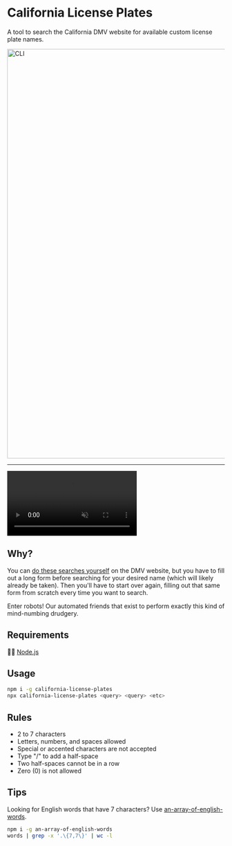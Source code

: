 # California License Plates

A tool to search the California DMV website for available custom license plate names.

<img width="947" alt="CLI" src="https://user-images.githubusercontent.com/2289/121766364-0fc8eb00-cb06-11eb-83d5-bf86f6b2282b.png">

---

<video src="https://user-images.githubusercontent.com/2289/121821946-1a43cb80-cc51-11eb-8479-5fba90b3f76a.mov" data-canonical-src="https://user-images.githubusercontent.com/2289/121821946-1a43cb80-cc51-11eb-8479-5fba90b3f76a.mov" controls="controls" muted="muted" class="d-block rounded-bottom-2 width-fit" style="max-height:640px;"></video>

## Why? 

You can [do these searches yourself](https://www.dmv.ca.gov/wasapp/ipp2/startPers.do) on the DMV website, but you have to fill out a long form before searching for your desired name (which will likely already be taken). Then you'll have to start over again, filling out that same form from scratch every time you want to search.

Enter robots! Our automated friends that exist to perform exactly this kind of mind-numbing drudgery.

## Requirements

🐢🚀 [Node.js](https://nodejs.org/en/)

## Usage

```sh
npm i -g california-license-plates
npx california-license-plates <query> <query> <etc>
```

## Rules

- 2 to 7 characters
- Letters, numbers, and spaces allowed
- Special or accented characters are not accepted
- Type "/" to add a half-space
- Two half-spaces cannot be in a row
- Zero (0) is not allowed

## Tips

Looking for English words that have 7 characters? Use [an-array-of-english-words](https://ghub.io/an-array-of-english-words).

```sh
npm i -g an-array-of-english-words
words | grep -x '.\{7,7\}' | wc -l
```